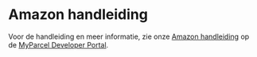 # Amazon handleiding

Voor de handleiding en meer informatie, zie onze [Amazon handleiding] op de [MyParcel Developer Portal].

[Amazon handleiding]: https://developer.myparcel.nl/nl/documentatie/25.amazon.html
[MyParcel Developer Portal]: https://developer.myparcel.nl
